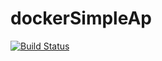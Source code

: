 # dockerSimpleAp

[![Build Status](https://michalfurmankiewicz.visualstudio.com/multiStageDeployment/_apis/build/status%2Fmifurm.dockerSimpleAp?branchName=main)](https://michalfurmankiewicz.visualstudio.com/multiStageDeployment/_build/latest?definitionId=42&branchName=main)
